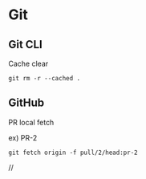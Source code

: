 # Git 

## Git CLI

Cache clear 
```
git rm -r --cached .
```

## GitHub 

PR local fetch 

ex) PR-2
```
git fetch origin -f pull/2/head:pr-2
```


//
